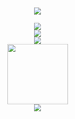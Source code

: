 <h1 align="center">
  <a href="https://sunguoqi.com/">
    <img src="https://readme-typing-svg.herokuapp.com/?lines=SySSystem.out.print(%22Hello%2C%20World!%22);你好，世界!&center=true&size=27">
  </a>
</h1>
<div align="center">
    <img  src="https://github-readme-streak-stats.herokuapp.com/?user=zsuh&theme=dark&hide_border=true" />
</div>
<div align="center">
  <img  src="https://github-profile-trophy.vercel.app/?username=zsuh&theme=gruvbox&row=1&column=7&no-frame=true&no-bg=true" />
</div>
<div align="center">
    <img  src="https://github-readme-stats-git-masterrstaa-rickstaa.vercel.app/api/top-langs/?username=zsuh&hide_title=true&hide_border=true&layout=compact&langs_count=6&text_color=000&icon_color=fff&bg_color=0,52fa5a,4dfcff,c64dff&theme=graywhite" />
</div>

<div align="center">
    <img height="137px" src="https://github-readme-stats-git-masterrstaa-rickstaa.vercel.app/api?username=zsuh&hide_title=true&hide_border=true&show_icons=trueline_height=21&text_color=000&icon_color=000&bg_color=0,ea6161,ffc64d,fffc4d,52fa5a&theme=graywhite" />
</div>

<div align="center">
    <img  src="https://visitor-badge.glitch.me/badge?page_id=sun0225SUN" />
</div>
